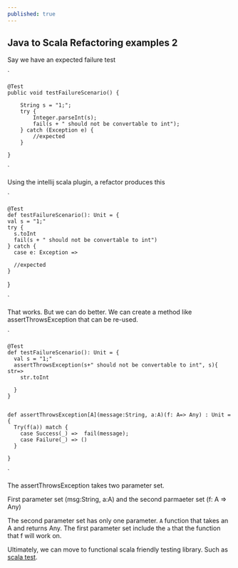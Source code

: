```yaml
---
published: true 
---
```


##  Java to Scala Refactoring examples 2

Say we have an expected failure test

`

    @Test
    public void testFailureScenario() {

        String s = "1;";
        try {
            Integer.parseInt(s);
            fail(s + " should not be convertable to int");
        } catch (Exception e) {
            //expected
        }

    }
`


Using the intellij scala plugin, a refactor produces this

`

    @Test
    def testFailureScenario(): Unit = {
    val s = "1;"
    try {
      s.toInt
      fail(s + " should not be convertable to int")
    } catch {
      case e: Exception =>

      //expected
    }
  }

`


That works. But we can do better. We can create a method like assertThrowsException that can be re-used.

`

    @Test
    def testFailureScenario(): Unit = {
      val s = "1;"
      assertThrowsException(s+" should not be convertable to int", s){ str=>
        str.toInt

      }
    }


    def assertThrowsException[A](message:String, a:A)(f: A=> Any) : Unit ={
      Try(f(a)) match {
        case Success(_) =>  fail(message);
        case Failure(_) => ()
      }

    }
` 

The assertThrowsException takes two parameter set.

First parameter set (msg:String, a:A)  and the second parmaeter set (f: A => Any) 

The second parameter set has only one parameter. `A` function that takes an A and returns Any. 
The first parameter set include the `a` that the function that f will work on.

Ultimately, we can move to functional scala friendly testing library. Such as [scala test](http://www.scalatest.org).
